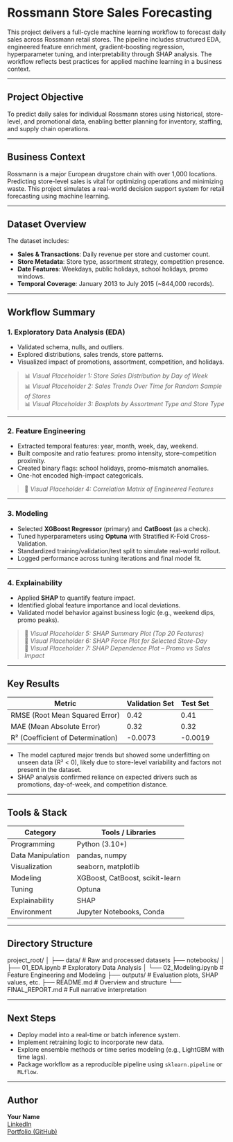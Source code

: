 # Rossmann Store Sales Forecasting

This project delivers a full-cycle machine learning workflow to forecast daily sales across Rossmann retail stores. The pipeline includes structured EDA, engineered feature enrichment, gradient-boosting regression, hyperparameter tuning, and interpretability through SHAP analysis. The workflow reflects best practices for applied machine learning in a business context.

---

## Project Objective

To predict daily sales for individual Rossmann stores using historical, store-level, and promotional data, enabling better planning for inventory, staffing, and supply chain operations.

---

## Business Context

Rossmann is a major European drugstore chain with over 1,000 locations. Predicting store-level sales is vital for optimizing operations and minimizing waste. This project simulates a real-world decision support system for retail forecasting using machine learning.

---

## Dataset Overview

The dataset includes:

- **Sales & Transactions**: Daily revenue per store and customer count.
- **Store Metadata**: Store type, assortment strategy, competition presence.
- **Date Features**: Weekdays, public holidays, school holidays, promo windows.
- **Temporal Coverage**: January 2013 to July 2015 (~844,000 records).

---

## Workflow Summary

### 1. Exploratory Data Analysis (EDA)
- Validated schema, nulls, and outliers.
- Explored distributions, sales trends, store patterns.
- Visualized impact of promotions, assortment, competition, and holidays.

> 📊 *Visual Placeholder 1: Store Sales Distribution by Day of Week*  
> 📊 *Visual Placeholder 2: Sales Trends Over Time for Random Sample of Stores*  
> 📊 *Visual Placeholder 3: Boxplots by Assortment Type and Store Type*

---

### 2. Feature Engineering
- Extracted temporal features: year, month, week, day, weekend.
- Built composite and ratio features: promo intensity, store-competition proximity.
- Created binary flags: school holidays, promo-mismatch anomalies.
- One-hot encoded high-impact categoricals.

> 🧠 *Visual Placeholder 4: Correlation Matrix of Engineered Features*

---

### 3. Modeling
- Selected **XGBoost Regressor** (primary) and **CatBoost** (as a check).
- Tuned hyperparameters using **Optuna** with Stratified K-Fold Cross-Validation.
- Standardized training/validation/test split to simulate real-world rollout.
- Logged performance across tuning iterations and final model fit.

---

### 4. Explainability
- Applied **SHAP** to quantify feature impact.
- Identified global feature importance and local deviations.
- Validated model behavior against business logic (e.g., weekend dips, promo peaks).

> 🧠 *Visual Placeholder 5: SHAP Summary Plot (Top 20 Features)*  
> 🧠 *Visual Placeholder 6: SHAP Force Plot for Selected Store-Day*  
> 🧠 *Visual Placeholder 7: SHAP Dependence Plot – Promo vs Sales Impact*

---

## Key Results

| Metric         | Validation Set | Test Set |
|----------------|----------------|----------|
| RMSE (Root Mean Squared Error) | 0.42           | 0.41     |
| MAE (Mean Absolute Error)      | 0.32           | 0.32     |
| R² (Coefficient of Determination) | -0.0073        | -0.0019  |

- The model captured major trends but showed some underfitting on unseen data (R² < 0), likely due to store-level variability and factors not present in the dataset.
- SHAP analysis confirmed reliance on expected drivers such as promotions, day-of-week, and competition distance.

---

## Tools & Stack

| Category            | Tools / Libraries                      |
|---------------------|----------------------------------------|
| Programming         | Python (3.10+)                         |
| Data Manipulation   | pandas, numpy                          |
| Visualization       | seaborn, matplotlib                    |
| Modeling            | XGBoost, CatBoost, scikit-learn        |
| Tuning              | Optuna                                 |
| Explainability      | SHAP                                   |
| Environment         | Jupyter Notebooks, Conda               |

---

## Directory Structure

project_root/
│
├── data/ # Raw and processed datasets
├── notebooks/
│ ├── 01_EDA.ipynb # Exploratory Data Analysis
│ └── 02_Modeling.ipynb # Feature Engineering and Modeling
├── outputs/ # Evaluation plots, SHAP values, etc.
├── README.md # Overview and structure
└── FINAL_REPORT.md # Full narrative interpretation


---

## Next Steps

- Deploy model into a real-time or batch inference system.
- Implement retraining logic to incorporate new data.
- Explore ensemble methods or time series modeling (e.g., LightGBM with time lags).
- Package workflow as a reproducible pipeline using `sklearn.pipeline` or `MLflow`.

---

## Author

**Your Name**  
[LinkedIn](https://www.linkedin.com/in/your-linkedin-handle)  
[Portfolio (GitHub)](https://github.com/your-github-username)
